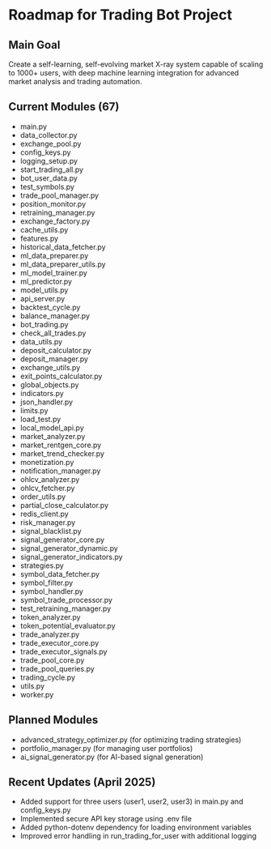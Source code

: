 # Roadmap for Trading Bot Project

## Main Goal
Create a self-learning, self-evolving market X-ray system capable of scaling to 1000+ users, with deep machine learning integration for advanced market analysis and trading automation.

## Current Modules (67)
- main.py
- data_collector.py
- exchange_pool.py
- config_keys.py
- logging_setup.py
- start_trading_all.py
- bot_user_data.py
- test_symbols.py
- trade_pool_manager.py
- position_monitor.py
- retraining_manager.py
- exchange_factory.py
- cache_utils.py
- features.py
- historical_data_fetcher.py
- ml_data_preparer.py
- ml_data_preparer_utils.py
- ml_model_trainer.py
- ml_predictor.py
- model_utils.py
- api_server.py
- backtest_cycle.py
- balance_manager.py
- bot_trading.py
- check_all_trades.py
- data_utils.py
- deposit_calculator.py
- deposit_manager.py
- exchange_utils.py
- exit_points_calculator.py
- global_objects.py
- indicators.py
- json_handler.py
- limits.py
- load_test.py
- local_model_api.py
- market_analyzer.py
- market_rentgen_core.py
- market_trend_checker.py
- monetization.py
- notification_manager.py
- ohlcv_analyzer.py
- ohlcv_fetcher.py
- order_utils.py
- partial_close_calculator.py
- redis_client.py
- risk_manager.py
- signal_blacklist.py
- signal_generator_core.py
- signal_generator_dynamic.py
- signal_generator_indicators.py
- strategies.py
- symbol_data_fetcher.py
- symbol_filter.py
- symbol_handler.py
- symbol_trade_processor.py
- test_retraining_manager.py
- token_analyzer.py
- token_potential_evaluator.py
- trade_analyzer.py
- trade_executor_core.py
- trade_executor_signals.py
- trade_pool_core.py
- trade_pool_queries.py
- trading_cycle.py
- utils.py
- worker.py

## Planned Modules
- advanced_strategy_optimizer.py (for optimizing trading strategies)
- portfolio_manager.py (for managing user portfolios)
- ai_signal_generator.py (for AI-based signal generation)

## Recent Updates (April 2025)
- Added support for three users (user1, user2, user3) in main.py and config_keys.py
- Implemented secure API key storage using .env file
- Added python-dotenv dependency for loading environment variables
- Improved error handling in run_trading_for_user with additional logging
